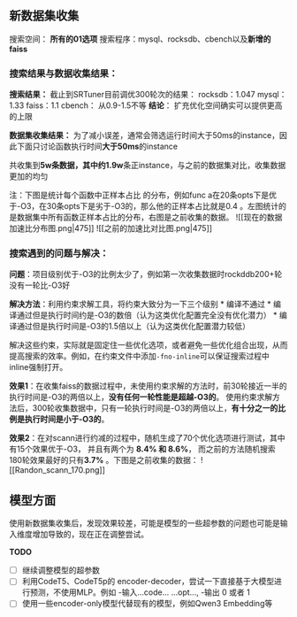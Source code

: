## 新数据集收集

搜索空间： **所有的01选项**
搜索程序：mysql、rocksdb、cbench以及**新增的faiss**

### 搜索结果与数据收集结果：
**搜索结果：**
截止到SRTuner目前调优300轮次的结果：
rocksdb：1.047 
mysql： 1.33 
faiss：1.1
cbench： 从0.9-1.5不等
**结论**： 扩充优化空间确实可以提供更高的上限


**数据集收集结果：**
为了减小误差，通常会筛选运行时间大于50ms的instance，因此下面只讨论函数执行时间**大于50ms**的instance

共收集到**5w条数据，其中约1.9w**条正instance，与之前的数据集对比，收集数据更加的均匀

注：下图是统计每个函数中正样本占比 的分布，例如func a在20条opts下是优于-O3，在30条opts下是劣于-O3的，那么他的正样本占比就是0.4 。左图统计的是数据集中所有函数正样本占比的分布，右图是之前收集的数据。
![[现在的数据加速比分布图.png|475]]  ![[之前的加速比对比图.png|475]]


### 搜索遇到的问题与解决：
**问题**：项目级别优于-O3的比例太少了，例如第一次收集数据时rockddb200+轮没有一轮比-O3好

**解决方法**：利用约束求解工具，将约束大致分为一下三个级别
	* 编译不通过
	* 编译通过但是执行时间约是-O3的数倍（认为这类优化配置完全没有优化潜力）
	* 编译通过但是执行时间是-O3的1.5倍以上（认为这类优化配置潜力较低）

解决这些约束，实际就是固定住一些优化选项，或者避免一些优化组合出现，从而提高搜索的效率。例如，在约束文件中添加`-fno-inline`可以保证搜索过程中inline强制打开。

**效果1**：在收集faiss的数据过程中，未使用约束求解的方法时，前30轮接近一半的执行时间是-O3的两倍以上，**没有任何一轮性能是超越-O3的**。  使用约束求解方法后，300轮收集数据中，只有一轮执行时间是-O3的两倍以上，**有十分之一的比例是执行时间是小于-O3的**。


**效果2**：在对scann进行约减的过程中，随机生成了70个优化选项进行测试，其中有15个效果优于-O3， 并且有两个为 **8.4%  和 8.6%**， 而之前的方法随机搜索180轮效果最好的只有**3.7%** 。下图是之前收集的数据：
![[Randon_scann_170.png]]

## 模型方面
使用新数据集收集后，发现效果较差，可能是模型的一些超参数的问题也可能是输入维度增加导致的，现在正在调整尝试。

**TODO**
- [ ] 继续调整模型的超参数
- [ ] 利用CodeT5、CodeT5p的 encoder-decoder，尝试一下直接基于大模型进行预测，不使用MLP。例如
	-输入</code>...code...</code> </opt>...opt...</opt>, 
	-输出 0 或者 1
- [ ] 使用一些encoder-only模型代替现有的模型，例如Qwen3 Embedding等